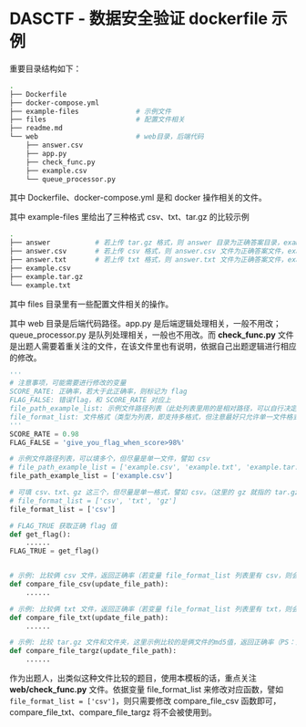 # DASCTF - 数据安全验证 dockerfile 示例

重要目录结构如下：

```bash
.
├── Dockerfile
├── docker-compose.yml
├── example-files              # 示例文件
├── files                      # 配置文件相关
├── readme.md
└── web                        # web目录，后端代码
    ├── answer.csv
    ├── app.py
    ├── check_func.py
    ├── example.csv
    └── queue_processor.py
```

其中 Dockerfile、docker-compose.yml 是和 docker 操作相关的文件。

其中 example-files 里给出了三种格式 csv、txt、tar.gz 的比较示例

```bash
.
├── answer           # 若上传 tar.gz 格式，则 answer 目录为正确答案目录，example.tar.gz 为示例上传文件
├── answer.csv       # 若上传 csv 格式，则 answer.csv 文件为正确答案文件，example.csv 为示例上传文件
├── answer.txt       # 若上传 txt 格式，则 answer.txt 文件为正确答案文件，example.txt 为示例上传文件
├── example.csv
├── example.tar.gz
└── example.txt
```

其中 files 目录里有一些配置文件相关的操作。



其中 web 目录是后端代码路径。app.py 是后端逻辑处理相关，一般不用改；queue_processor.py 是队列处理相关，一般也不用改。而 **check_func.py** 文件是出题人需要着重关注的文件，在该文件里也有说明，依据自己出题逻辑进行相应的修改。

```python
'''
# 注意事项，可能需要进行修改的变量
SCORE_RATE: 正确率，若大于此正确率，则标记为 flag
FLAG_FALSE: 错误flag，和 SCORE_RATE 对应上
file_path_example_list: 示例文件路径列表（此处列表里用的是相对路径，可以自行决定改为绝对路径），尽量列表里只有单一文件，方便后续处理
file_format_list: 文件格式（类型为列表，即支持多格式，但注意最好只允许单一文件格式，方便后续比较），目前支持 csv、txt、tar.gz 格式
'''
SCORE_RATE = 0.98
FLAG_FALSE = 'give_you_flag_when_score>98%'

# 示例文件路径列表，可以填多个，但尽量是单一文件，譬如 csv
# file_path_example_list = ['example.csv', 'example.txt', 'example.tar.gz']
file_path_example_list = ['example.csv']

# 可填 csv、txt、gz 这三个，但尽量是单一格式，譬如 csv。（这里的 gz 就指的 tar.gz，但注意这里不要填 tar.gz ！！！）
# file_format_list = ['csv', 'txt', 'gz']
file_format_list = ['csv']

# FLAG_TRUE 获取正确 flag 值
def get_flag():
    ......
FLAG_TRUE = get_flag()


# 示例: 比较俩 csv 文件，返回正确率（若变量 file_format_list 列表里有 csv，则会使用此函数）
def compare_file_csv(update_file_path):
    ......

# 示例: 比较俩 txt 文件，返回正确率（若变量 file_format_list 列表里有 txt，则会使用此函数）
def compare_file_txt(update_file_path):
    ......

# 示例: 比较 tar.gz 文件和文件夹，这里示例比较的是俩文件的md5值，返回正确率（PS：注意正确答案或上传文件里里是否有需要的隐藏文件）。（若变量 file_format_list 列表里有 gz，则会使用此函数）
def compare_file_targz(update_file_path):
    ......
```

作为出题人，出类似这种文件比较的题目，使用本模板的话，重点关注 **web/check_func.py** 文件。依据变量 file_format_list 来修改对应函数，譬如 `file_format_list = ['csv']`，则只需要修改 compare_file_csv 函数即可，compare_file_txt、compare_file_targz 将不会被使用到。
